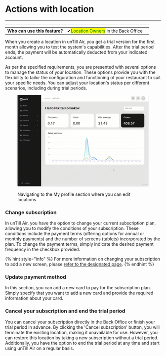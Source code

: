 # Actions with location

***

<table data-card-size="large" data-view="cards"><thead><tr><th></th><th></th><th></th></tr></thead><tbody><tr><td><strong>Who can use this feature?</strong></td><td><span data-gb-custom-inline data-tag="emoji" data-code="2714">✔</span><mark style="color:green;">Location Owners</mark> in the Back Office</td><td></td></tr></tbody></table>

When you create a location in unTill Air, you get a trial version for the first month allowing you to test the system's capabilities. After the trial period ends, the payment will be automatically deducted from your indicated account.&#x20;

As per the specified requirements, you are presented with several options to manage the status of your location. These options provide you with the flexibility to tailor the configuration and functioning of your restaurant to suit your specific needs. You can adjust your location's status per different scenarios, including during trial periods.&#x20;

<figure><img src="../../.gitbook/assets/location-actions.gif" alt=""><figcaption><p>Navigating to the My profile section where you can edit locations</p></figcaption></figure>

### Change subscription

In unTill Air, you have the option to change your current subscription plan, allowing you to modify the conditions of your subscription. These conditions include the payment terms (offering options for annual or monthly payments) and the number of screens (tablets) incorporated by the plan. To change the payment terms, simply indicate the desired payment frequency in the checkbox provided.

{% hint style="info" %}
For more information on changing your subscription to add a new screen, please [refer to the designated page](add-new-screen.md).
{% endhint %}

### Update payment method

In this section, you can add a new card to pay for the subscription plan. Simply specify that you want to add a new card and provide the required information about your card.

### Cancel your subscription and end the trial period

You can cancel your subscription directly in the Back Office or finish your trial period in advance. By clicking the 'Cancel subscription' button, you will terminate the existing location, making it unavailable for use. However, you can restore this location by taking a new subscription without a trial period. Additionally, you have the option to end the trial period at any time and start using unTill Air on a regular basis.
